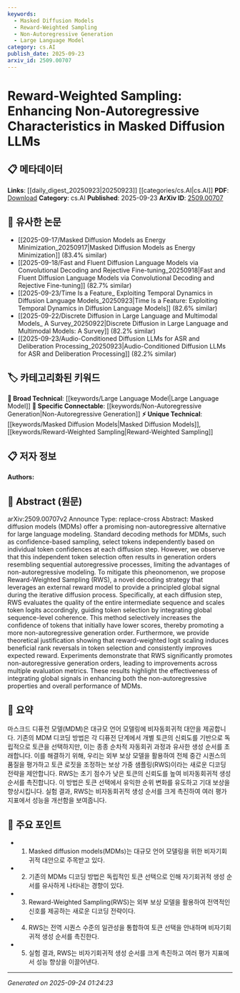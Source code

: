 ```yaml
---
keywords:
  - Masked Diffusion Models
  - Reward-Weighted Sampling
  - Non-Autoregressive Generation
  - Large Language Model
category: cs.AI
publish_date: 2025-09-23
arxiv_id: 2509.00707
---
```


<!-- KEYWORD_LINKING_METADATA:
{
  "processed_timestamp": "2025-09-24T01:24:23.282387",
  "vocabulary_version": "1.0",
  "selected_keywords": [
    "Masked Diffusion Models",
    "Reward-Weighted Sampling",
    "Non-Autoregressive Generation",
    "Large Language Model"
  ],
  "rejected_keywords": [],
  "similarity_scores": {
    "Masked Diffusion Models": 0.78,
    "Reward-Weighted Sampling": 0.82,
    "Non-Autoregressive Generation": 0.8,
    "Large Language Model": 0.75
  },
  "extraction_method": "AI_prompt_based",
  "budget_applied": true,
  "candidates_json": {
    "candidates": [
      {
        "surface": "Masked Diffusion Models",
        "canonical": "Masked Diffusion Models",
        "aliases": [
          "MDMs"
        ],
        "category": "unique_technical",
        "rationale": "Represents a novel approach in language modeling, distinct from traditional autoregressive models.",
        "novelty_score": 0.75,
        "connectivity_score": 0.65,
        "specificity_score": 0.8,
        "link_intent_score": 0.78
      },
      {
        "surface": "Reward-Weighted Sampling",
        "canonical": "Reward-Weighted Sampling",
        "aliases": [
          "RWS"
        ],
        "category": "unique_technical",
        "rationale": "Introduces a new decoding strategy that enhances non-autoregressive characteristics, pivotal for linking novel methodologies.",
        "novelty_score": 0.85,
        "connectivity_score": 0.7,
        "specificity_score": 0.85,
        "link_intent_score": 0.82
      },
      {
        "surface": "Non-Autoregressive Generation",
        "canonical": "Non-Autoregressive Generation",
        "aliases": [
          "NAG"
        ],
        "category": "specific_connectable",
        "rationale": "Key concept in the paper that contrasts with autoregressive methods, facilitating connections to related non-sequential models.",
        "novelty_score": 0.6,
        "connectivity_score": 0.85,
        "specificity_score": 0.7,
        "link_intent_score": 0.8
      },
      {
        "surface": "Large Language Modeling",
        "canonical": "Large Language Model",
        "aliases": [
          "LLM"
        ],
        "category": "broad_technical",
        "rationale": "Broad technical term that provides context and links to other works in language modeling.",
        "novelty_score": 0.4,
        "connectivity_score": 0.9,
        "specificity_score": 0.6,
        "link_intent_score": 0.75
      }
    ],
    "ban_list_suggestions": [
      "decoding methods",
      "evaluation metrics"
    ]
  },
  "decisions": [
    {
      "candidate_surface": "Masked Diffusion Models",
      "resolved_canonical": "Masked Diffusion Models",
      "decision": "linked",
      "scores": {
        "novelty": 0.75,
        "connectivity": 0.65,
        "specificity": 0.8,
        "link_intent": 0.78
      }
    },
    {
      "candidate_surface": "Reward-Weighted Sampling",
      "resolved_canonical": "Reward-Weighted Sampling",
      "decision": "linked",
      "scores": {
        "novelty": 0.85,
        "connectivity": 0.7,
        "specificity": 0.85,
        "link_intent": 0.82
      }
    },
    {
      "candidate_surface": "Non-Autoregressive Generation",
      "resolved_canonical": "Non-Autoregressive Generation",
      "decision": "linked",
      "scores": {
        "novelty": 0.6,
        "connectivity": 0.85,
        "specificity": 0.7,
        "link_intent": 0.8
      }
    },
    {
      "candidate_surface": "Large Language Modeling",
      "resolved_canonical": "Large Language Model",
      "decision": "linked",
      "scores": {
        "novelty": 0.4,
        "connectivity": 0.9,
        "specificity": 0.6,
        "link_intent": 0.75
      }
    }
  ]
}
-->

# Reward-Weighted Sampling: Enhancing Non-Autoregressive Characteristics in Masked Diffusion LLMs

## 📋 메타데이터

**Links**: [[daily_digest_20250923|20250923]] [[categories/cs.AI|cs.AI]]
**PDF**: [Download](https://arxiv.org/pdf/2509.00707.pdf)
**Category**: cs.AI
**Published**: 2025-09-23
**ArXiv ID**: [2509.00707](https://arxiv.org/abs/2509.00707)

## 🔗 유사한 논문
- [[2025-09-17/Masked Diffusion Models as Energy Minimization_20250917|Masked Diffusion Models as Energy Minimization]] (83.4% similar)
- [[2025-09-18/Fast and Fluent Diffusion Language Models via Convolutional Decoding and Rejective Fine-tuning_20250918|Fast and Fluent Diffusion Language Models via Convolutional Decoding and Rejective Fine-tuning]] (82.7% similar)
- [[2025-09-23/Time Is a Feature_ Exploiting Temporal Dynamics in Diffusion Language Models_20250923|Time Is a Feature: Exploiting Temporal Dynamics in Diffusion Language Models]] (82.6% similar)
- [[2025-09-22/Discrete Diffusion in Large Language and Multimodal Models_ A Survey_20250922|Discrete Diffusion in Large Language and Multimodal Models: A Survey]] (82.2% similar)
- [[2025-09-23/Audio-Conditioned Diffusion LLMs for ASR and Deliberation Processing_20250923|Audio-Conditioned Diffusion LLMs for ASR and Deliberation Processing]] (82.2% similar)

## 🏷️ 카테고리화된 키워드
**🧠 Broad Technical**: [[keywords/Large Language Model|Large Language Model]]
**🔗 Specific Connectable**: [[keywords/Non-Autoregressive Generation|Non-Autoregressive Generation]]
**⚡ Unique Technical**: [[keywords/Masked Diffusion Models|Masked Diffusion Models]], [[keywords/Reward-Weighted Sampling|Reward-Weighted Sampling]]

## 📋 저자 정보

**Authors:** 

## 📄 Abstract (원문)

arXiv:2509.00707v2 Announce Type: replace-cross 
Abstract: Masked diffusion models (MDMs) offer a promising non-autoregressive alternative for large language modeling. Standard decoding methods for MDMs, such as confidence-based sampling, select tokens independently based on individual token confidences at each diffusion step. However, we observe that this independent token selection often results in generation orders resembling sequential autoregressive processes, limiting the advantages of non-autoregressive modeling. To mitigate this pheonomenon, we propose Reward-Weighted Sampling (RWS), a novel decoding strategy that leverages an external reward model to provide a principled global signal during the iterative diffusion process. Specifically, at each diffusion step, RWS evaluates the quality of the entire intermediate sequence and scales token logits accordingly, guiding token selection by integrating global sequence-level coherence. This method selectively increases the confidence of tokens that initially have lower scores, thereby promoting a more non-autoregressive generation order. Furthermore, we provide theoretical justification showing that reward-weighted logit scaling induces beneficial rank reversals in token selection and consistently improves expected reward. Experiments demonstrate that RWS significantly promotes non-autoregressive generation orders, leading to improvements across multiple evaluation metrics. These results highlight the effectiveness of integrating global signals in enhancing both the non-autoregressive properties and overall performance of MDMs.

## 📝 요약

마스크드 디퓨전 모델(MDM)은 대규모 언어 모델링에 비자동회귀적 대안을 제공합니다. 기존의 MDM 디코딩 방법은 각 디퓨전 단계에서 개별 토큰의 신뢰도를 기반으로 독립적으로 토큰을 선택하지만, 이는 종종 순차적 자동회귀 과정과 유사한 생성 순서를 초래합니다. 이를 해결하기 위해, 우리는 외부 보상 모델을 활용하여 전체 중간 시퀀스의 품질을 평가하고 토큰 로짓을 조정하는 보상 가중 샘플링(RWS)이라는 새로운 디코딩 전략을 제안합니다. RWS는 초기 점수가 낮은 토큰의 신뢰도를 높여 비자동회귀적 생성 순서를 촉진합니다. 이 방법은 토큰 선택에서 유익한 순위 변화를 유도하고 기대 보상을 향상시킵니다. 실험 결과, RWS는 비자동회귀적 생성 순서를 크게 촉진하여 여러 평가 지표에서 성능을 개선함을 보여줍니다.

## 🎯 주요 포인트

- 1. Masked diffusion models(MDMs)는 대규모 언어 모델링을 위한 비자기회귀적 대안으로 주목받고 있다.
- 2. 기존의 MDMs 디코딩 방법은 독립적인 토큰 선택으로 인해 자기회귀적 생성 순서를 유사하게 나타내는 경향이 있다.
- 3. Reward-Weighted Sampling(RWS)는 외부 보상 모델을 활용하여 전역적인 신호를 제공하는 새로운 디코딩 전략이다.
- 4. RWS는 전역 시퀀스 수준의 일관성을 통합하여 토큰 선택을 안내하며 비자기회귀적 생성 순서를 촉진한다.
- 5. 실험 결과, RWS는 비자기회귀적 생성 순서를 크게 촉진하고 여러 평가 지표에서 성능 향상을 이끌어낸다.


---

*Generated on 2025-09-24 01:24:23*